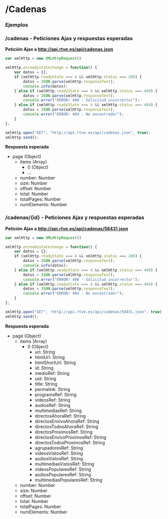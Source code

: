 # /Cadenas

### Ejemplos


### /cadenas - Peticiones Ajax y respuestas esperadas

**Petición Ajax a http://api.rtve.es/api/cadenas.json**

```javascript
var xmlHttp = new XMLHttpRequest()

xmlHttp.onreadystatechange = function() {
    var datos = {};
    if (xmlHttp.readyState === 4 && xmlHttp.status === 200) {
        datos = JSON.parse(xmlHttp.responseText);
        console.info(datos);
    } else if (xmlHttp.readyState === 4 && xmlHttp.status === 400) {
        datos = JSON.parse(xmlHttp.responseText);
        console.error("ERROR! 400 - Solicitud incorrecta!");         
    } else if (xmlHttp.readyState === 4 && xmlHttp.status === 404) {
        datos = JSON.parse(xmlHttp.responseText);
        console.error("ERROR! 404 - No encontrado!");
    }
};

xmlHttp.open("GET", "http://api.rtve.es/api/cadenas.json", true);
xmlHttp.send();
```

**Respuesta esperada**

- page (Object)
	- items (Array)
		- 0 (Object)
		- ...
	- number: Number
	- size: Number
	- offset: Number
	- total: Number
	- totalPages: Number
	- numElements: Number



### /cadenas/{id} - Peticiones Ajax y respuestas esperadas

**Petición Ajax a http://api.rtve.es/api/cadenas/58431.json**

```javascript
var xmlHttp = new XMLHttpRequest()

xmlHttp.onreadystatechange = function() {
    var datos = {};
    if (xmlHttp.readyState === 4 && xmlHttp.status === 200) {
        datos = JSON.parse(xmlHttp.responseText);
        console.info(datos);
    } else if (xmlHttp.readyState === 4 && xmlHttp.status === 400) {
        datos = JSON.parse(xmlHttp.responseText);
        console.error("ERROR! 400 - Solicitud incorrecta!");         
    } else if (xmlHttp.readyState === 4 && xmlHttp.status === 404) {
        datos = JSON.parse(xmlHttp.responseText);
        console.error("ERROR! 404 - No encontrado!");
    }
};

xmlHttp.open("GET", "http://api.rtve.es/api/cadenas/58431.json", true);
xmlHttp.send();
```

**Respuesta esperada**

- page (Object)
	- items (Array)
		- 0 (Object)
			- uri: String
			- htmlUrl: String
			- htmlShortUrl: String
			- id: String
			- medioRef: String
			- uid: String
			- title: String
			- permalink: String
			- programsRef: String
			- videosRef: String
			- audiosRef: String
			- multimediasRef: String
			- directosAhoraRef: String
			- directosEnvivoAhoraRef: String
			- directosTodosAhoraRef: String
			- directosProximosRef: String
			- directosEnvivoProximosRef: String
			- directosTodosProximosRef: String
			- agrupadoresRef: String
			- videosVistosRef: String
			- audiosVistosRef: String
			- multimediasVistosRef: String
			- videosPopularesRef: String
			- audiosPopularesRef: String
			- multimediasPopularesRef: String
	- number: Number
	- size: Number
	- offset: Number
	- total: Number
	- totalPages: Number
	- numElements: Number